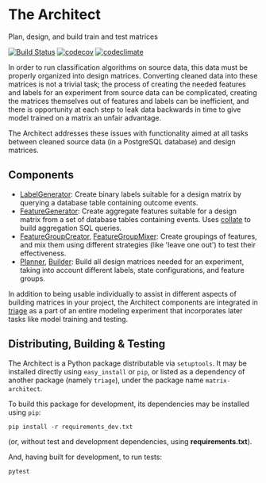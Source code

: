 # The Architect 

Plan, design, and build train and test matrices

[![Build Status](https://travis-ci.org/dssg/architect.svg?branch=master)](https://travis-ci.org/dssg/architect)
[![codecov](https://codecov.io/gh/dssg/architect/branch/master/graph/badge.svg)](https://codecov.io/gh/dssg/architect)
[![codeclimate](https://codeclimate.com/github/dssg/architect.png)](https://codeclimate.com/github/dssg/architect)

In order to run classification algorithms on source data, this data must be properly organized into design matrices. Converting cleaned data into these matrices is not a trivial task; the process of creating the needed features and labels for an experiment from source data can be complicated, creating the matrices themselves out of features and labels can be inefficient, and there is opportunity at each step to leak data backwards in time to give model trained on a matrix an unfair advantage.

The Architect addresses these issues with functionality aimed at all tasks between cleaned source data (in a PostgreSQL database) and design matrices.

## Components

- [LabelGenerator](architect/label_generators.py): Create binary labels suitable for a design matrix by querying a database table containing outcome events.
- [FeatureGenerator](architect/feature_generators.py): Create aggregate features suitable for a design matrix from a set of database tables containing events. Uses [collate](https://github.com/dssg/collate/) to build aggregation SQL queries.
- [FeatureGroupCreator](architect/feature_group_creator.py), [FeatureGroupMixer](architect/feature_group_mixer.py): Create groupings of features, and mix them using different strategies (like 'leave one out') to test their effectiveness.
- [Planner](architect/planner.py), [Builder](architect/builders.py): Build all design matrices needed for an experiment, taking into account different labels, state configurations, and feature groups.

In addition to being usable individually to assist in different aspects of building matrices in your project, the Architect components are integrated in [triage](https://github.com/dssg/triage) as a part of an entire modeling experiment that incorporates later tasks like model training and testing.

## Distributing, Building &amp; Testing

The Architect is a Python package distributable via `setuptools`. It may be installed directly using `easy_install` or `pip`, or listed as a dependency of another package (namely `triage`), under the package name `matrix-architect`.

To build this package for development, its dependencies may be installed using `pip`:

    pip install -r requirements_dev.txt

(or, without test and development dependencies, using **requirements.txt**).

And, having built for development, to run tests:

    pytest
